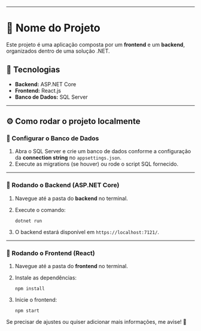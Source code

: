 
---

# 📌 Nome do Projeto

Este projeto é uma aplicação composta por um **frontend** e um **backend**, organizados dentro de uma solução .NET.

## 🚀 Tecnologias

- **Backend:** ASP.NET Core  
- **Frontend:** React.js  
- **Banco de Dados:** SQL Server  

---

## ⚙️ Como rodar o projeto localmente

### 📌 Configurar o Banco de Dados

1. Abra o SQL Server e crie um banco de dados conforme a configuração da **connection string** no `appsettings.json`.  
2. Execute as migrations (se houver) ou rode o script SQL fornecido.

---

### 📌 Rodando o Backend (ASP.NET Core)

1. Navegue até a pasta do **backend** no terminal.  
2. Execute o comando:

   ```
   dotnet run
   ```

3. O backend estará disponível em `https://localhost:7121/`.

---

### 📌 Rodando o Frontend (React)

1. Navegue até a pasta do **frontend** no terminal.  
2. Instale as dependências:

   ```
   npm install
   ```

3. Inicie o frontend:

   ```
   npm start
   ```

Se precisar de ajustes ou quiser adicionar mais informações, me avise! 🚀
